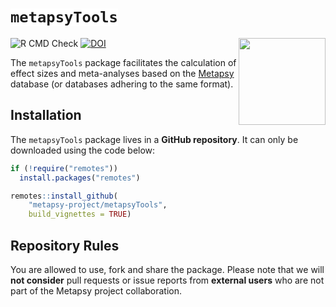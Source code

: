 <h1>
  <code style="background: white;">metapsyTools</code>
</h1>
<a href='https://dplyr.tidyverse.org'><img src='https://tools.metapsy.org/logo.png' align="right" height="139" /></a>


![R CMD Check](https://img.shields.io/badge/R%20CMD%20Check-passing-brightgreen)
[![DOI](https://img.shields.io/badge/DOI-10.5281/zenodo.6566632-blue)](https://doi.org/10.5281/zenodo.6566632)

The `metapsyTools` package facilitates the calculation of effect sizes and meta-analyses based on the [Metapsy](https://www.metapsy.org) database (or databases adhering to the same format).


## Installation

The `metapsyTools` package lives in a **GitHub repository**. It can only be downloaded using the code below:

```r
if (!require("remotes"))
  install.packages("remotes")

remotes::install_github(
    "metapsy-project/metapsyTools",
    build_vignettes = TRUE)
```

## Repository Rules

You are allowed to use, fork and share the package. Please note that we will **not consider** pull requests or issue reports from **external users** who are not part of the Metapsy project collaboration. 



